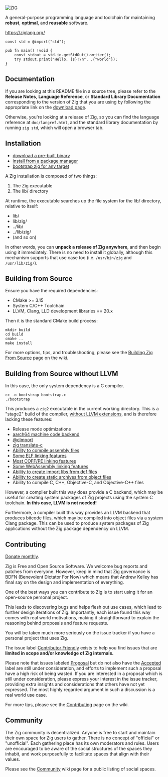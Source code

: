 ![ZIG](https://ziglang.org/img/zig-logo-dynamic.svg)

A general-purpose programming language and toolchain for maintaining
**robust**, **optimal**, and **reusable** software.

https://ziglang.org/

```zig
const std = @import("std");

pub fn main() !void {
    const stdout = std.io.getStdOut().writer();
    try stdout.print("Hello, {s}!\n", .{"world"});
}
```

## Documentation

If you are looking at this README file in a source tree, please refer to the
**Release Notes**, **Language Reference**, or **Standard Library
Documentation** corresponding to the version of Zig that you are using by
following the appropriate link on the
[download page](https://ziglang.org/download).

Otherwise, you're looking at a release of Zig, so you can find the language
reference at `doc/langref.html`, and the standard library documentation by
running `zig std`, which will open a browser tab.

## Installation

 * [download a pre-built binary](https://ziglang.org/download/)
 * [install from a package manager](https://github.com/ziglang/zig/wiki/Install-Zig-from-a-Package-Manager)
 * [bootstrap zig for any target](https://github.com/ziglang/zig-bootstrap)

A Zig installation is composed of two things:

1. The Zig executable
2. The lib/ directory

At runtime, the executable searches up the file system for the lib/ directory,
relative to itself:

* lib/
* lib/zig/
* ../lib/
* ../lib/zig/
* (and so on)

In other words, you can **unpack a release of Zig anywhere**, and then begin
using it immediately. There is no need to install it globally, although this
mechanism supports that use case too (i.e. `/usr/bin/zig` and `/usr/lib/zig/`).

## Building from Source

Ensure you have the required dependencies:

 * CMake >= 3.15
 * System C/C++ Toolchain
 * LLVM, Clang, LLD development libraries == 20.x

Then it is the standard CMake build process:

```
mkdir build
cd build
cmake ..
make install
```

For more options, tips, and troubleshooting, please see the
[Building Zig From Source](https://github.com/ziglang/zig/wiki/Building-Zig-From-Source)
page on the wiki.

## Building from Source without LLVM

In this case, the only system dependency is a C compiler.

```
cc -o bootstrap bootstrap.c
./bootstrap
```

This produces a `zig2` executable in the current working directory. This is a
"stage2" build of the compiler,
[without LLVM extensions](https://github.com/ziglang/zig/issues/16270), and is
therefore lacking these features:
- Release mode optimizations
- [aarch64 machine code backend](https://github.com/ziglang/zig/issues/21172)
- [@cImport](https://github.com/ziglang/zig/issues/20630)
- [zig translate-c](https://github.com/ziglang/zig/issues/20875)
- [Ability to compile assembly files](https://github.com/ziglang/zig/issues/21169)
- [Some ELF linking features](https://github.com/ziglang/zig/issues/17749)
- [Most COFF/PE linking features](https://github.com/ziglang/zig/issues/17751)
- [Some WebAssembly linking features](https://github.com/ziglang/zig/issues/17750)
- [Ability to create import libs from def files](https://github.com/ziglang/zig/issues/17807)
- [Ability to create static archives from object files](https://github.com/ziglang/zig/issues/9828)
- Ability to compile C, C++, Objective-C, and Objective-C++ files

However, a compiler built this way does provide a C backend, which may be
useful for creating system packages of Zig projects using the system C
toolchain. **In this case, LLVM is not needed!**

Furthermore, a compiler built this way provides an LLVM backend that produces
bitcode files, which may be compiled into object files via a system Clang
package. This can be used to produce system packages of Zig applications
without the Zig package dependency on LLVM.

## Contributing

[Donate monthly](https://ziglang.org/zsf/).

Zig is Free and Open Source Software. We welcome bug reports and patches from
everyone. However, keep in mind that Zig governance is BDFN (Benevolent
Dictator For Now) which means that Andrew Kelley has final say on the design
and implementation of everything.

One of the best ways you can contribute to Zig is to start using it for an
open-source personal project.

This leads to discovering bugs and helps flesh out use cases, which lead to
further design iterations of Zig. Importantly, each issue found this way comes
with real world motivations, making it straightforward to explain the reasoning
behind proposals and feature requests.

You will be taken much more seriously on the issue tracker if you have a
personal project that uses Zig.

The issue label
[Contributor Friendly](https://github.com/ziglang/zig/issues?q=is%3Aissue+is%3Aopen+label%3A%22contributor+friendly%22)
exists to help you find issues that are **limited in scope and/or knowledge of
Zig internals.**

Please note that issues labeled
[Proposal](https://github.com/ziglang/zig/issues?q=is%3Aissue+is%3Aopen+label%3Aproposal)
but do not also have the
[Accepted](https://github.com/ziglang/zig/issues?q=is%3Aissue+is%3Aopen+label%3Aaccepted)
label are still under consideration, and efforts to implement such a proposal
have a high risk of being wasted. If you are interested in a proposal which is
still under consideration, please express your interest in the issue tracker,
providing extra insights and considerations that others have not yet expressed.
The most highly regarded argument in such a discussion is a real world use case.

For more tips, please see the
[Contributing](https://github.com/ziglang/zig/wiki/Contributing) page on the
wiki.

## Community

The Zig community is decentralized. Anyone is free to start and maintain their
own space for Zig users to gather. There is no concept of "official" or
"unofficial". Each gathering place has its own moderators and rules. Users are
encouraged to be aware of the social structures of the spaces they inhabit, and
work purposefully to facilitate spaces that align with their values.

Please see the [Community](https://github.com/ziglang/zig/wiki/Community) wiki
page for a public listing of social spaces.
